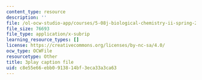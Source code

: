 ```yaml
---
content_type: resource
description: ''
file: /ol-ocw-studio-app/courses/5-08j-biological-chemistry-ii-spring-2016/c8e55e66ebb0913814bf3eca33a3ca63_u5uvIbaIl3U.srt
file_size: 76693
file_type: application/x-subrip
learning_resource_types: []
license: https://creativecommons.org/licenses/by-nc-sa/4.0/
ocw_type: OCWFile
resourcetype: Other
title: 3play caption file
uid: c8e55e66-ebb0-9138-14bf-3eca33a3ca63
---
```

